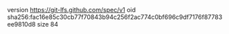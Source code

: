 version https://git-lfs.github.com/spec/v1
oid sha256:fac16e85c30cb77f70843b94c256f2ac774c0bf696c9df7176f87783ee9810d8
size 84
